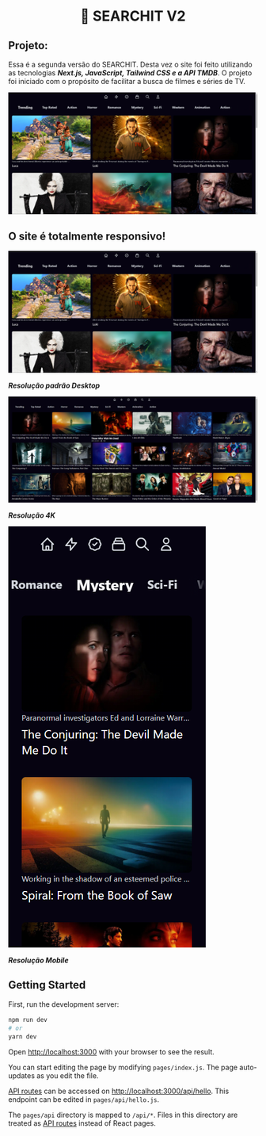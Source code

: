 <h1 align="center">🔎 SEARCHIT V2</h1>
  
## Projeto:

Essa é a segunda versão do SEARCHIT. Desta vez o site foi feito utilizando as tecnologias ***Next.js, JavaScript, Tailwind CSS e a API TMDB***. O projeto foi iniciado com o propósito de facilitar a busca de filmes e séries de TV.

![alt text](https://github.com/GlimaGit/Searchit-V2/blob/main/preview/imgDesktop.PNG?raw=true)

## O site é totalmente responsivo!


![alt text](https://github.com/GlimaGit/Searchit-V2/blob/main/preview/imgDesktop.PNG?raw=true)

***Resolução padrão Desktop***


![alt text](https://github.com/GlimaGit/Searchit-V2/blob/main/preview/img4k.PNG?raw=true)

***Resolução 4K***


![alt text](https://github.com/GlimaGit/Searchit-V2/blob/main/preview/imgResponsive.PNG?raw=true)

***Resolução Mobile***



## Getting Started

First, run the development server:

```bash
npm run dev
# or
yarn dev
```

Open [http://localhost:3000](http://localhost:3000) with your browser to see the result.

You can start editing the page by modifying `pages/index.js`. The page auto-updates as you edit the file.

[API routes](https://nextjs.org/docs/api-routes/introduction) can be accessed on [http://localhost:3000/api/hello](http://localhost:3000/api/hello). This endpoint can be edited in `pages/api/hello.js`.

The `pages/api` directory is mapped to `/api/*`. Files in this directory are treated as [API routes](https://nextjs.org/docs/api-routes/introduction) instead of React pages.


